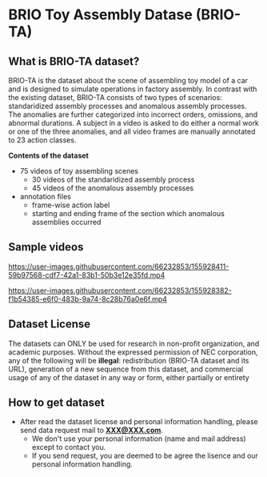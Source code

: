 # BRIO Toy Assembly Datase (BRIO-TA)
## What is BRIO-TA dataset?  
BRIO-TA is the dataset about the scene of assembling toy model of a car and is designed to simulate operations in factory assembly. 
In contrast with the existing dataset, BRIO-TA consists of two types of scenarios: standaridized assembly processes and anomalous assembly processes.
The anomalies are further categorized into incorrect orders, omissions, and abnormal durations. A subject in a video is asked to do either a normal work or one of the three anomalies, and all video frames are manually annotated to 23 action classes.

**Contents of the dataset**  
- 75 videos of toy assembling scenes
  - 30 videos of the standaridized assembly process
  - 45 videos of the anomalous assembly processes  
- annotation files
  - frame-wise action label
  - starting and ending frame of the section which anomalous assemblies occurred


## Sample videos
https://user-images.githubusercontent.com/66232853/155928411-59b97568-cdf7-42a1-83b1-50b3e12e35fd.mp4

https://user-images.githubusercontent.com/66232853/155928382-f1b54385-e6f0-483b-9a74-8c28b76a0e6f.mp4




## Dataset License  
The datasets can ONLY be used for research in non-profit organization, and academic purposes.
Without the expressed permission of NEC corporation, any of the following will be **illegal**: redistribution (BRIO-TA dataset and its URL), generation of a new sequence from this dataset, and commercial usage of any of the dataset in any way or form, either partially or entirety


## How to get dataset
- After read the dataset license and personal information handling, please send data request mail to **XXX@XXX.com**.  
  - We don't use your personal information (name and mail address) except to contact you.  
  - If you send request, you are deemed to be agree the lisence and our personal information handling.   




